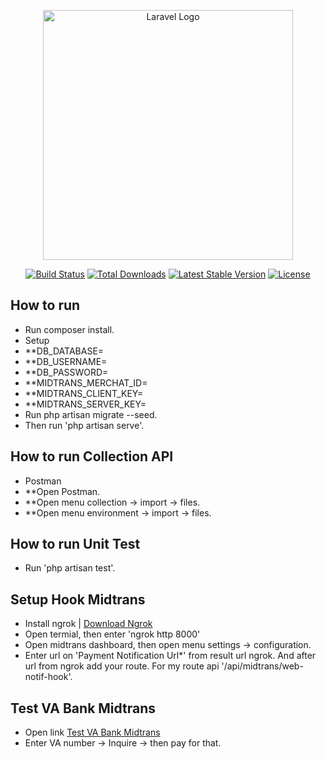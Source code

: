 <p align="center"><a href="https://laravel.com" target="_blank"><img src="https://raw.githubusercontent.com/laravel/art/master/logo-lockup/5%20SVG/2%20CMYK/1%20Full%20Color/laravel-logolockup-cmyk-red.svg" width="400" alt="Laravel Logo"></a></p>

<p align="center">
<a href="https://github.com/laravel/framework/actions"><img src="https://github.com/laravel/framework/workflows/tests/badge.svg" alt="Build Status"></a>
<a href="https://packagist.org/packages/laravel/framework"><img src="https://img.shields.io/packagist/dt/laravel/framework" alt="Total Downloads"></a>
<a href="https://packagist.org/packages/laravel/framework"><img src="https://img.shields.io/packagist/v/laravel/framework" alt="Latest Stable Version"></a>
<a href="https://packagist.org/packages/laravel/framework"><img src="https://img.shields.io/packagist/l/laravel/framework" alt="License"></a>
</p>

## How to run

- Run composer install.
- Setup
- **DB_DATABASE=
- **DB_USERNAME=
- **DB_PASSWORD= 
- **MIDTRANS_MERCHAT_ID=
- **MIDTRANS_CLIENT_KEY=
- **MIDTRANS_SERVER_KEY=
- Run php artisan migrate --seed.
- Then run 'php artisan serve'.

## How to run Collection API
- Postman
- **Open Postman.
- **Open menu collection -> import -> files.
- **Open menu environment -> import -> files.

## How to run Unit Test
- Run 'php artisan test'.

## Setup Hook Midtrans
- Install ngrok | <a href="https://ngrok.com/download" target="_blank">Download Ngrok</a>
- Open termial, then enter 'ngrok http 8000'
- Open midtrans dashboard, then open menu settings -> configuration.
- Enter url on 'Payment Notification Url*' from result url ngrok. And after url from ngrok add your route. For my route api '/api/midtrans/web-notif-hook'.

## Test VA Bank Midtrans
- Open link  <a href="https://simulator.sandbox.midtrans.com/bca/va/index" target="_blank">Test VA Bank Midtrans</a>
- Enter VA number -> Inquire -> then pay for that.


